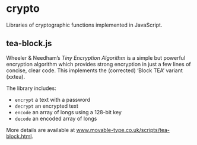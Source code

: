 crypto
======

Libraries of cryptographic functions implemented in JavaScript.

tea-block.js
------------

Wheeler & Needham’s *Tiny Encryption Algorithm* is a simple but powerful encryption algorithm which provides strong encryption in just a few lines of concise, clear code. This implements the (corrected) ‘Block TEA’ variant (xxtea).

The library includes:

- `encrypt` a text with a password
- `decrypt` an encrypted text
- `encode` an array of longs using a 128-bit key
- `decode` an encoded array of longs

More details are available at www.movable-type.co.uk/scripts/tea-block.html.
